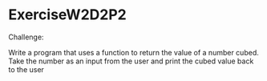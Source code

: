 # ExerciseW2D2P2
Challenge:

Write a program that uses a function to return the value of a number cubed. Take the number as an input from the user and print the cubed value back to the user

